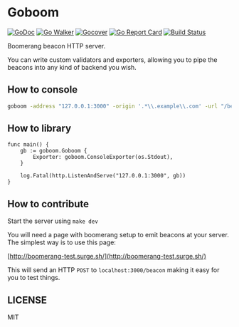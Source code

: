 # Goboom

[![GoDoc](https://godoc.org/github.com/adamveld12/goboom?status.svg)](http://godoc.org/github.com/adamveld12/goboom)
[![Go Walker](http://gowalker.org/api/v1/badge)](https://gowalker.org/github.com/adamveld12/goboom)
[![Gocover](http://gocover.io/_badge/github.com/adamveld12/goboom)](http://gocover.io/github.com/adamveld12/goboom)
[![Go Report Card](https://goreportcard.com/badge/github.com/adamveld12/goboom)](https://goreportcard.com/report/github.com/adamveld12/goboom)
[![Build Status](https://semaphoreci.com/api/v1/adamveld12/goboom/branches/master/badge.svg)](https://semaphoreci.com/adamveld12/goboom)


Boomerang beacon HTTP server.

You can write custom validators and exporters, allowing you to pipe the beacons into any kind of backend you wish.

## How to console

```sh
goboom -address "127.0.0.1:3000" -origin '.*\\.example\\.com' -url "/beacon"
```

## How to library

```golang
func main() {
	gb := goboom.Goboom {
		Exporter: goboom.ConsoleExporter(os.Stdout),
	}

	log.Fatal(http.ListenAndServe("127.0.0.1:3000", gb))
}
```

## How to contribute

Start the server using `make dev`


You will need a page with boomerang setup to emit beacons at your server. The simplest way is to use this page:


[http://boomerang-test.surge.sh/](http://boomerang-test.surge.sh/)


This will send an HTTP `POST` to `localhost:3000/beacon` making it easy for you to test things.

## LICENSE 

MIT
